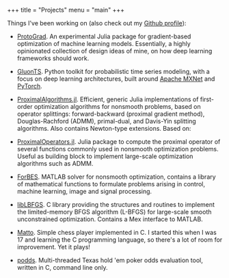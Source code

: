 +++
title = "Projects"
menu = "main"
+++

Things I've been working on (also check out my [Github profile](https://github.com/lostella)):

* [ProtoGrad](https://github.com/lostella/ProtoGrad.jl). An experimental Julia package for gradient-based optimization of machine learning models.
Essentially, a highly opinionated collection of design ideas of mine, on how deep learning frameworks should work.

* [GluonTS](https://github.com/awslabs/gluon-ts). Python toolkit for probabilistic time series modeling, with a focus on deep learning architectures, built around [Apache MXNet](https://mxnet.incubator.apache.org/) and [PyTorch](https://pytorch.org/).

* [ProximalAlgorithms.jl](https://github.com/kul-forbes/ProximalAlgorithms.jl). Efficient, generic Julia implementations of first-order optimization algorithms for nonsmooth problems, based on operator splittings: forward-backward (proximal gradient method), Douglas-Rachford (ADMM), primal-dual, and Davis-Yin splitting algorithms. Also contains Newton-type extensions. Based on:

* [ProximalOperators.jl](https://github.com/kul-forbes/ProximalOperators.jl). Julia package to compute the proximal operator of several functions commonly used in nonsmooth optimization problems. Useful as building block to implement large-scale optimization algorithms such as ADMM.

* [ForBES](http://kul-forbes.github.io/ForBES/). MATLAB solver for nonsmooth optimization, contains a library of
mathematical functions to formulate problems arising in control, machine
learning, image and signal processing.

* [libLBFGS](http://github.com/lostella/libLBFGS/). C library providing the structures and routines to implement the
limited-memory BFGS algorithm (L-BFGS) for large-scale smooth unconstrained
optimization. Contains a Mex interface to MATLAB.

* [Matto](http://github.com/lostella/matto/). Simple chess player implemented in C. I started this when I was 17
and learning the C programming language, so there's a lot of room for
improvement. Yet it plays!

* [podds](http://github.com/lostella/podds/). Multi-threaded Texas hold 'em poker odds evaluation tool, written in C, command line only.
